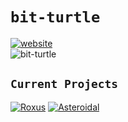 # `bit-turtle`
[![website](https://readme-typing-svg.demolab.com?font=Bytesized&pause=1000&color=90EE90&repeat=false&width=435&lines=https%3A%2F%2Fbit-turtle.github.io)](https://bit-turtle.github.io)  
![bit-turtle](https://github-readme-stats.vercel.app/api/top-langs?username=bit-turtle&show_icons=true&theme=tokyonight&layout=compact)
## `Current Projects`
[![Roxus](https://github-readme-stats.vercel.app/api/pin/?username=bit-turtle&repo=roxus&theme=tokyonight)](https://github.com/bit-turtle/roxus)
[![Asteroidal](https://github-readme-stats.vercel.app/api/pin/?username=bit-turtle&repo=asteroidal&theme=tokyonight)](https://github.com/bit-turtle/asteroidal)
